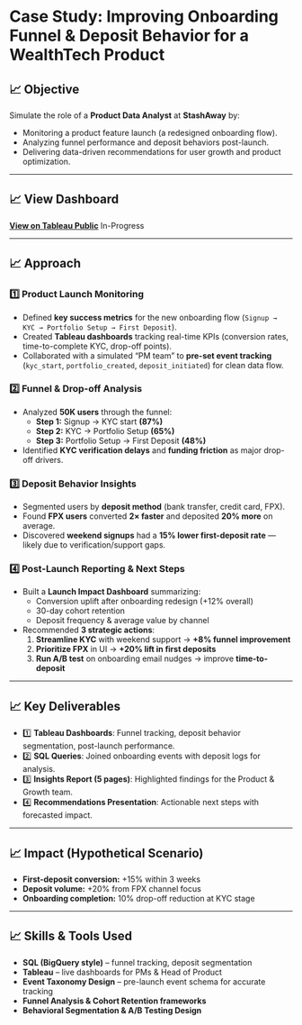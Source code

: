 #  Case Study: Improving Onboarding Funnel & Deposit Behavior for a WealthTech Product

## 📈 Objective
Simulate the role of a **Product Data Analyst** at **StashAway** by:

- Monitoring a product feature launch (a redesigned onboarding flow).
- Analyzing funnel performance and deposit behaviors post-launch.
- Delivering data-driven recommendations for user growth and product optimization.

---

## 📈 View Dashboard  
 [**View on Tableau Public**](https://public.tableau.com/app/profile/samantha.yoong/viz/ImprovingOnboardingFunnelDepositBehaviorforaWealthTechProduct/Sheet1#1)
In-Progress

---

## 📈 Approach

### 1️⃣ Product Launch Monitoring
- Defined **key success metrics** for the new onboarding flow (`Signup → KYC → Portfolio Setup → First Deposit`).
- Created **Tableau dashboards** tracking real-time KPIs (conversion rates, time-to-complete KYC, drop-off points).
- Collaborated with a simulated “PM team” to **pre-set event tracking** (`kyc_start`, `portfolio_created`, `deposit_initiated`) for clean data flow.

### 2️⃣ Funnel & Drop-off Analysis
- Analyzed **50K users** through the funnel:
  - **Step 1:** Signup → KYC start **(87%)**
  - **Step 2:** KYC → Portfolio Setup **(65%)**
  - **Step 3:** Portfolio Setup → First Deposit **(48%)**
- Identified **KYC verification delays** and **funding friction** as major drop-off drivers.

### 3️⃣ Deposit Behavior Insights
- Segmented users by **deposit method** (bank transfer, credit card, FPX).
- Found **FPX users** converted **2× faster** and deposited **20% more** on average.
- Discovered **weekend signups** had a **15% lower first-deposit rate** — likely due to verification/support gaps.

### 4️⃣ Post-Launch Reporting & Next Steps
- Built a **Launch Impact Dashboard** summarizing:
  - Conversion uplift after onboarding redesign (+12% overall)
  - 30-day cohort retention
  - Deposit frequency & average value by channel
- Recommended **3 strategic actions**:
  1. **Streamline KYC** with weekend support → **+8% funnel improvement**
  2. **Prioritize FPX** in UI → **+20% lift in first deposits**
  3. **Run A/B test** on onboarding email nudges → improve **time-to-deposit**

---

## 📈 Key Deliverables
- 1️⃣ **Tableau Dashboards**: Funnel tracking, deposit behavior segmentation, post-launch performance.
- 2️⃣ **SQL Queries**: Joined onboarding events with deposit logs for analysis.
- 3️⃣ **Insights Report (5 pages)**: Highlighted findings for the Product & Growth team.
- 4️⃣ **Recommendations Presentation**: Actionable next steps with forecasted impact.

---

## 📈 Impact (Hypothetical Scenario)
- **First-deposit conversion:** +15% within 3 weeks  
- **Deposit volume:** +20% from FPX channel focus  
- **Onboarding completion:** 10% drop-off reduction at KYC stage  

---

## 📈 Skills & Tools Used
- **SQL (BigQuery style)** – funnel tracking, deposit segmentation  
- **Tableau** – live dashboards for PMs & Head of Product  
- **Event Taxonomy Design** – pre-launch event schema for accurate tracking  
- **Funnel Analysis & Cohort Retention frameworks**  
- **Behavioral Segmentation & A/B Testing Design**
